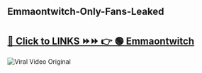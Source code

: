 
 ## Emmaontwitch-Only-Fans-Leaked

# <h2><a href="https://clipsfans.com/Emmaontwitch&ref=git">🔗 Click to LINKS ⏩⏩ 👉 🟢 Emmaontwitch </a></h2>

<a href="https://clipsfans.com/Emmaontwitch&ref=git" rel="nofollow" data-target="animated-image.originalLink"><img src="https://i.ibb.co.com/xMMVF88/686577567.gif" alt="Viral Video Original" style="max-width: 100%; display: inline-block;" data-target="animated-image.originalImage"></a>
